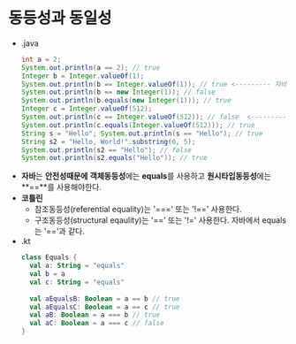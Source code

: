 동등성과 동일성
===
* .java
  ```java
  int a = 2; 
  System.out.println(a == 2); // true 
  Integer b = Integer.valueOf(1); 
  System.out.println(b == Integer.valueOf(1)); // true <--------- 자바는 크기가 작은 정수의 Integer 객체를 돌려줄 때 메모화한(memorized) 공유 객체를 돌려준다.
  System.out.println(b == new Integer(1)); // false
  System.out.println(b.equals(new Integer(1))); // true 
  Integer c = Integer.valueOf(512); 
  System.out.println(c == Integer.valueOf(512)); // false  <------------ 메모화된(memorized) 공유 객체가 아니라서 false가 뜬다.
  System.out.println(c.equals(Integer.valueOf(512))); // true 
  String s = "Hello"; System.out.println(s == "Hello"); // true 
  String s2 = "Hello, World!".substring(0, 5); 
  System.out.println(s2 == "Hello"); // false 
  System.out.println(s2.equals("Hello")); // true
* **자바**는 **안전성때문에** **객체동등성**에는 **equals**를 사용하고 **원시타입동등성**에는 **==**를 사용해야한다.
* **코틀린**
  * 참조동등성(referential equality)는 '===' 또는 '!==' 사용한다.
  * 구조동등성(structural eqaulity)는 '==' 또는 '!=' 사용한다. 자바에서 equals는 '=='과 같다.
* .kt
  ```kotlin
  class Equals {
    val a: String = "equals"
    val b = a
    val c: String = "equals"
    
    val aEqualsB: Boolean = a == b // true
    val aEqualsC: Boolean = a == c // true
    val aB: Boolean = a === b // true
    val aC: Boolean = a === c // false
  }
